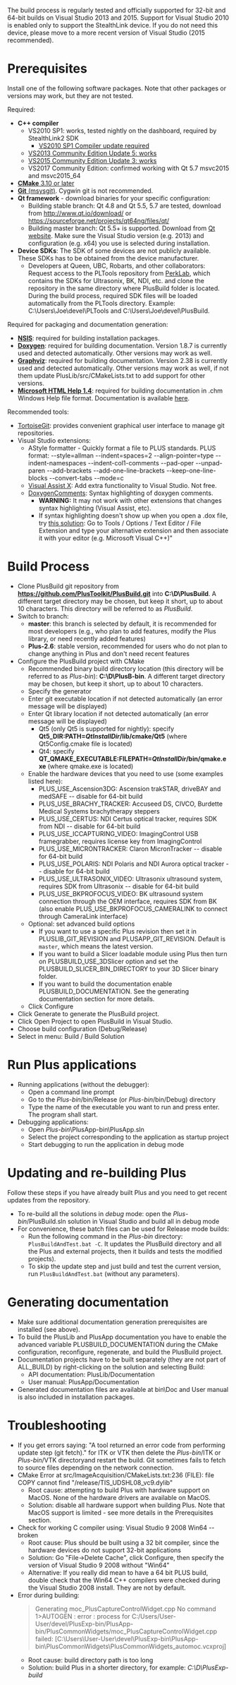 The build process is regularly tested and officially supported for 32-bit and 64-bit builds on Visual Studio 2013 and 2015. Support for Visual Studio 2010 is enabled only to support the StealthLink device. If you do not need this device, please move to a more recent version of Visual Studio (2015 recommended).

Prerequisites
=============

Install one of the following software packages. Note that other packages or versions may work, but they are not tested.

Required:

- **C++ compiler**
  - VS2010 SP1: works, tested nightly on the dashboard, required by StealthLink2 SDK
    - [VS2010 SP1 Compiler update required](https://www.microsoft.com/en-ca/download/details.aspx?id=4422)
  - [VS2013 Community Edition Update 5: works](https://www.visualstudio.com/en-us/news/releasenotes/vs2013-community-vs)
  - [VS2015 Community Edition Update 3: works](https://docs.microsoft.com/en-us/visualstudio/releasenotes/vs2015-version-history)
  - VS2017 Community Edition: confirmed working with Qt 5.7 msvc2015 and msvc2015_64
- [**CMake** 3.10 or later](https://cmake.org/download)
- [**Git** (msysgit)](http://msysgit.github.io). Cygwin git is not recommended.
- **Qt framework** - download binaries for your specific configuration:
  - Building stable branch: Qt 4.8 and Qt 5.5, 5.7 are tested, download from http://www.qt.io/download/ or https://sourceforge.net/projects/qt64ng/files/qt/
  - Building master branch: Qt 5.5+ is supported. Download from [Qt website](http://www.qt.io/download). Make sure the Visual Studio version (e.g. 2013) and configuration (e.g. x64) you use is selected during installation.
- **Device SDKs**: The SDK of some devices are not publicly available. These SDKs has to be obtained from the device manufacturer.
  - Developers at Queen, UBC, Robarts, and other collaborators: Request access to the PLTools repository from <a href="https://github.com/PerkLab">PerkLab</a>, which contains the SDKs for Ultrasonix, BK, NDI, etc. and clone the repository in the same directory where PlusBuild folder is located. During the build process, required SDK files will be loaded automatically from the PLTools directory. Example: C:\Users\Joe\devel\PLTools and C:\Users\Joe\devel\PlusBuild.

Required for packaging and documentation generation:

- [**NSIS**](http://sourceforge.net/projects/nsis/files/NSIS%202/2.46/nsis-2.46-setup.exe/download): required for building installation packages.
- [**Doxygen**](http://www.stack.nl/~dimitri/doxygen/download.html): required for building documentation. Version 1.8.7 is currently used and detected automatically. Other versions may work as well.
- [**Graphviz**](https://graphviz.gitlab.io/download/): required for building documentation. Version 2.38 is currently used and detected automatically. Other versions may work as well, if not them update PlusLib/src/CMakeLists.txt to add support for other versions.
- [**Microsoft HTML Help 1.4**](http://go.microsoft.com/fwlink/p/?linkid=154968): required for building documentation in .chm Windows Help file format. Documentation is available [here](https://msdn.microsoft.com/en-us/library/windows/desktop/ms670169(v=vs.85).aspx).

Recommended tools:

- [TortoiseGit](https://tortoisegit.org/download/): provides convenient graphical user interface to manage git repositories.
- Visual Studio extensions:
  - AStyle formatter - Quickly format a file to PLUS standards. PLUS format: --style=allman --indent=spaces=2 --align-pointer=type --indent-namespaces --indent-col1-comments --pad-oper --unpad-paren --add-brackets --add-one-line-brackets --keep-one-line-blocks --convert-tabs --mode=c
  - [Visual Assist X](http://www.wholetomato.com/): Add extra functionality to Visual Studio. Not free.
  - [DoxygenComments](https://visualstudiogallery.msdn.microsoft.com/11a30c1c-593b-4399-a702-f23a56dd8548): Syntax highlighting of doxygen comments.
    - **WARNING:** It may not work with other extensions that changes syntax highlighting (Visual Assist, etc).
    - If syntax highlighting doesn't show up when you open a .dox file, try [this solution](http://stackoverflow.com/questions/21499143/how-to-get-syntax-highlighting-for-alternate-file-extension-for-visual-studio-20): Go to Tools / Options / Text Editor / File Extension and type your alternative extension and then associate it with your editor (e.g. Microsoft Visual C++)"

Build Process
=============

- Clone PlusBuild git repository from **https://github.com/PlusToolkit/PlusBuild.git** into **C:\D\PlusBuild**. A different target directory may be chosen, but keep it short, up to about 10 characters. This directory will be referred to as _PlusBuild_.
- Switch to branch:
  - **master**: this branch is selected by default, it is recommended for most developers (e.g., who plan to add features, modify the Plus library, or need recently added features)
  - **Plus-2.6**: stable version, recommended for users who do not plan to change anything in Plus and don't need recent features
- Configure the PlusBuild project with CMake
  - Recommended binary build directory location (this directory will be referred to as _Plus-bin_): **C:\D\PlusB-bin**. A different target directory may be chosen, but keep it short, up to about 10 characters.
  - Specify the generator
  - Enter git executable location if not detected automatically (an error message will be displayed)
  - Enter Qt library location if not detected automatically (an error message will be displayed)
    - Qt5 (only Qt5 is supported for nightly): specify **Qt5_DIR:PATH=_QtInstallDir_/lib/cmake/Qt5** (where Qt5Config.cmake file is located)
    - Qt4: specify **QT_QMAKE_EXECUTABLE:FILEPATH=_QtInstallDir_/bin/qmake.exe** (where qmake.exe is located)
  - Enable the hardware devices that you need to use (some examples listed here):
    - PLUS_USE_Ascension3DG: Ascension trakSTAR, driveBAY and medSAFE -- disable for 64-bit build
    - PLUS_USE_BRACHY_TRACKER: Accuseed DS, CIVCO, Burdette Medical Systems brachytherapy steppers
    - PLUS_USE_CERTUS: NDI Certus optical tracker, requires SDK from NDI -- disable for 64-bit build
    - PLUS_USE_ICCAPTURING_VIDEO: ImagingControl USB framegrabber, requires license key from ImagingControl
    - PLUS_USE_MICRONTRACKER: Claron MicronTracker -- disable for 64-bit build
    - PLUS_USE_POLARIS: NDI Polaris and NDI Aurora optical tracker -- disable for 64-bit build
    - PLUS_USE_ULTRASONIX_VIDEO: Ultrasonix ultrasound system, requires SDK from Ultrasonix -- disable for 64-bit build
    - PLUS_USE_BKPROFOCUS_VIDEO: BK ultrasound system connection through the OEM interface, requires SDK from BK (also enable PLUS_USE_BKPROFOCUS_CAMERALINK to connect through CameraLink interface)
  - Optional: set advanced build options
    - If you want to use a specific Plus revision then set it in PLUSLIB_GIT_REVISION and PLUSAPP_GIT_REVISION. Default is `master`, which means the latest version.
    - If you want to build a Slicer loadable module using Plus then turn on PLUSBUILD_USE_3DSlicer option and set the PLUSBUILD_SLICER_BIN_DIRECTORY to your 3D Slicer binary folder.
    - If you want to build the documentation enable PLUSBUILD_DOCUMENTATION. See the generating documentation section for more details.
  - Click Configure
- Click Generate to generate the PlusBuild project.
- Click Open Project to open PlusBuild in Visual Studio.
- Choose build configuration (Debug/Release)
- Select in menu: Build / Build Solution

Run Plus applications
=====================

- Running applications (without the debugger):
  - Open a command line prompt
  - Go to the  _Plus-bin_/bin/Release (or _Plus-bin_/bin/Debug) directory
  - Type the name of the executable you want to run and press enter. The program shall start.
- Debugging applications:
   - Open _Plus-bin_\PlusApp-bin\PlusApp.sln
   - Select the project corresponding to the application as startup project
   - Start debugging to run the application in debug mode

Updating and re-building Plus
=============================

Follow these steps if you have already built Plus and you need to get recent updates from the repository.

- To re-build all the solutions in _debug_ mode: open the _Plus-bin_/PlusBuild.sln solution in Visual Studio and build all in debug mode
- For convenience, these batch files can be used for Release mode builds:
  - Run the following command in the _Plus-bin_ directory: `PlusBuildAndTest.bat -C`. It updates the PlusBuild directory and all the Plus and external projects, then it builds and tests the modified projects).
  - To skip the update step and just build and test the current version, run `PlusBuildAndTest.bat` (without any parameters).

Generating documentation
========================

- Make sure additional documentation generation prerequisites are installed (see above).
- To build the PlusLib and PlusApp documentation you have to enable the advanced variable PLUSBUILD_DOCUMENTATION during the CMake configuration, reconfigure, regenerate, and build the PlusBuild project.
- Documentation projects have to be built separately (they are not part of ALL_BUILD) by right-clicking on the solution and selecting Build:
  - API documentation: PlusLib/Documentation
  - User manual: PlusApp/Documentation
- Generated documentation files are available at bin\Doc and User manual is also included in installation packages.

Troubleshooting
===============

- If you get errors saying: "A tool returned an error code from performing update step (git fetch)." for ITK or VTK then delete the _Plus-bin_/ITK or _Plus-bin_/VTK directoryand restart the build. Git sometimes fails to fetch to source files depending on the network connection.
- CMake Error at src/ImageAcquisition/CMakeLists.txt:236 (FILE): file COPY cannot find "/release/TIS_UDSHL08_vc9.dylib"
  - Root cause: attempting to build Plus with hardware support on MacOS. None of the hardware drivers are available on MacOS.
  - Solution: disable all hardware support when building Plus. Note that MacOS support is limited - see more details  in the Prerequisites section.
- Check for working C compiler using: Visual Studio 9 2008 Win64 -- broken
  - Root cause: Plus should be built using a 32 bit compiler, since the hardware devices do not support 32-bit applications
  - Solution: Go "File-&gt;Delete Cache", click Configure, then specify the version of Visual Studio 9 2008 without "Win64"
  - Alternative: If you really did mean to have a 64 bit PLUS build, double check that the Win64 C++ compilers were checked during the Visual Studio 2008 install. They are not by default.
- Error during building:<br />
  > Generating moc_PlusCaptureControlWidget.cpp
  > No command
  > 1&gt;AUTOGEN : error : process for C:/Users/User-User/devel/PlusExp-bin/PlusApp-bin/PlusCommonWidgets/moc_PlusCaptureControlWidget.cpp failed:
  > \[C:\Users\User-User\devel\PlusExp-bin\PlusApp-bin\PlusCommonWidgets\PlusCommonWidgets_automoc.vcxproj\]
     - Root cause: build directory path is too long
     - Solution: build Plus in a shorter directory, for example: <i>C:\D\PlusExp-build</i>
